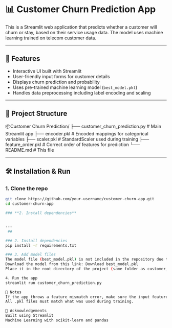 # 📊 Customer Churn Prediction App

This is a Streamlit web application that predicts whether a customer will churn or stay, based on their service usage data. The model uses machine learning trained on telecom customer data.

---

## 🚀 Features

- Interactive UI built with Streamlit
- User-friendly input forms for customer details
- Displays churn prediction and probability
- Uses pre-trained machine learning model (`best_model.pkl`)
- Handles data preprocessing including label encoding and scaling

---

## 📁 Project Structure

📦Customer Churn Prediction/ ├── customer_churn_prediction.py # Main Streamlit app 
    ├── encoder.pkl # Encoded mappings for categorical variables 
    ├── scaler.pkl # StandardScaler used during training 
    ├── feature_order.pkl # Correct order of features for prediction 
    └── README.md # This file


---

## 🛠️ Installation & Run

### **1. Clone the repo**
```bash
git clone https://github.com/your-username/customer-churn-app.git
cd customer-churn-app

### **2. Install dependencies**


---
 ## 

### 2. Install dependencies
pip install -r requirements.txt

### 3. Add model files
The model file (best_model.pkl) is not included in the repository due to size limits.
Download the model from this link: Download best_model.pkl
Place it in the root directory of the project (same folder as customer_churn_prediction.py)

4. Run the app
streamlit run customer_churn_prediction.py

📌 Notes
If the app throws a feature mismatch error, make sure the input feature order matches feature_order.pkl.
All .pkl files must match what was used during training.

🙌 Acknowledgements
Built using Streamlit
Machine Learning with scikit-learn and pandas


